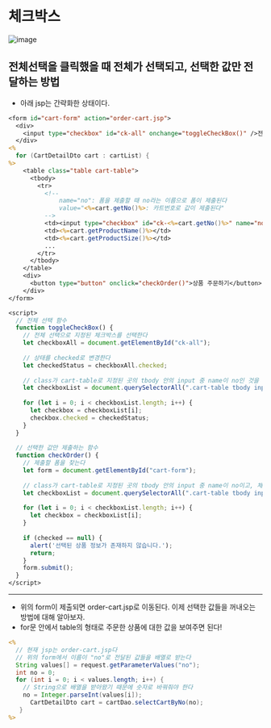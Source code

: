 # 체크박스
![image](https://user-images.githubusercontent.com/87356533/145659121-c714bcda-eaa3-4331-b968-43741f42a3f0.png)
## 전체선택을 클릭했을 때 전체가 선택되고, 선택한 값만 전달하는 방법
- 아래 jsp는 간략화한 상태이다.
```jsp
<form id="cart-form" action="order-cart.jsp">
  <div>
    <input type="checkbox" id="ck-all" onchange="toggleCheckBox()" />전체선택
  </div>
<%
  for (CartDetailDto cart : cartList) {
%>
    <table class="table cart-table">
      <tbody>
        <tr>
          <!-- 
              name="no": 폼을 제출할 때 no라는 이름으로 폼이 제출된다 
              value="<%=cart.getNo()%>: 카트번호로 값이 제출된다"
          -->
          <td><input type="checkbox" id="ck-<%=cart.getNo()%>" name="no" value="<%=cart.getNo()%>"></td>
          <td><%=cart.getProductName()%></td>
          <td><%=cart.getProductSize()%></td>
          ...
        </tr>
      </tbody>
    </table>
    <div>
      <button type="button" onclick="checkOrder()">상품 주문하기</button>
    </div>
</form>

<script>
  // 전체 선택 함수
  function toggleCheckBox() {
    // 전체 선택으로 지정된 체크박스를 선택한다
    let checkboxAll = document.getElementById("ck-all");
    
    // 상태를 checked로 변경한다
    let checkedStatus = checkboxAll.checked;
    
    // class가 cart-table로 지정된 곳의 tbody 안의 input 중 name이 no인 것을 찾는다
    let checkboxList = document.querySelectorAll(".cart-table tbody input[name=no]");
   
    for (let i = 0; i < checkboxList.length; i++) {
      let checkbox = checkboxList[i];
      checkbox.checked = checkedStatus;
    }
  }
  
  // 선택한 값만 제출하는 함수
  function checkOrder() {
    // 제출할 폼을 찾는다
    let form = document.getElementById("cart-form");
    
    // class가 cart-table로 지정된 곳의 tbody 안의 input 중 name이 no이고, 체크된 상태인 것만 찾는다
    let checkboxList = document.querySelectorAll(".cart-table tbody input[name=no]:checked");
    
    for (let i = 0; i < checkboxList.length; i++) {
      let checkbox = checkboxList[i];
    }
    
    if (checked == null) {
      alert('선택된 상품 정보가 존재하지 않습니다.');
      return;
    }
    form.submit();
  }
</script>
```
-------------------------------------------------------------------------------------------------
- 위의 form이 제출되면 order-cart.jsp로 이동된다. 이제 선택한 값들을 꺼내오는 방법에 대해 알아보자.
- for문 안에서 table의 형태로 주문한 상품에 대한 값을 보여주면 된다!
```jsp
<%
  // 현재 jsp는 order-cart.jsp다
  // 위의 form에서 이름이 "no"로 전달된 값들을 배열로 받는다
  String values[] = request.getParameterValues("no");
  int no = 0;
  for (int i = 0; i < values.length; i++) {
    // String으로 배열을 받아왔기 때문에 숫자로 바꿔줘야 한다
    no = Integer.parseInt(values[i]);
      CartDetailDto cart = cartDao.selectCartByNo(no);
   }
%>
```
